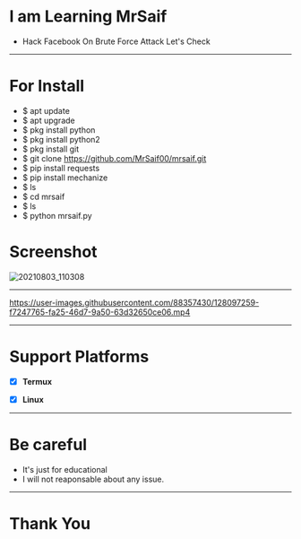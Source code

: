 
# **I am Learning MrSaif**
- Hack Facebook On Brute Force Attack
Let's Check


***



# **For Install**
- $ apt update
- $ apt upgrade
- $ pkg install python
- $ pkg install python2
- $ pkg install git
- $ git clone https://github.com/MrSaif00/mrsaif.git
- $ pip install requests
- $ pip install mechanize
- $ ls
- $ cd mrsaif
- $ ls
- $ python mrsaif.py

# Screenshot
![20210803_110308](https://user-images.githubusercontent.com/88357430/127965943-cf044b17-da7a-473b-8c2b-5777cc4fae43.jpg)


***


https://user-images.githubusercontent.com/88357430/128097259-f7247765-fa25-46d7-9a50-63d32650ce06.mp4


***
# Support Platforms
- [x] **Termux**
- [x] **Linux**



***
# Be careful
- It's just for educational
- I will not reaponsable about any issue.

***

# Thank You
